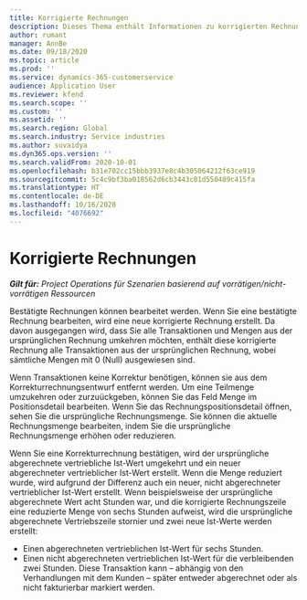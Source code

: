 ```yaml
---
title: Korrigierte Rechnungen
description: Dieses Thema enthält Informationen zu korrigierten Rechnungen.
author: rumant
manager: AnnBe
ms.date: 09/18/2020
ms.topic: article
ms.prod: ''
ms.service: dynamics-365-customerservice
audience: Application User
ms.reviewer: kfend
ms.search.scope: ''
ms.custom: ''
ms.assetid: ''
ms.search.region: Global
ms.search.industry: Service industries
ms.author: suvaidya
ms.dyn365.ops.version: ''
ms.search.validFrom: 2020-10-01
ms.openlocfilehash: b31e702cc15bbb3937e8c4b305064212f63ce919
ms.sourcegitcommit: 5c4c9bf3ba018562d6cb3443c01d550489c415fa
ms.translationtype: HT
ms.contentlocale: de-DE
ms.lasthandoff: 10/16/2020
ms.locfileid: "4076692"
---
```

# <a name="corrected-invoices"></a>Korrigierte Rechnungen

_**Gilt für:** Project Operations für Szenarien basierend auf vorrätigen/nicht-vorrätigen Ressourcen_

Bestätigte Rechnungen können bearbeitet werden. Wenn Sie eine bestätigte Rechnung bearbeiten, wird eine neue korrigierte Rechnung erstellt. Da davon ausgegangen wird, dass Sie alle Transaktionen und Mengen aus der ursprünglichen Rechnung umkehren möchten, enthält diese korrigierte Rechnung alle Transaktionen aus der ursprünglichen Rechnung, wobei sämtliche Mengen mit 0 (Null) ausgewiesen sind.

Wenn Transaktionen keine Korrektur benötigen, können sie aus dem Korrekturrechnungsentwurf entfernt werden. Um eine Teilmenge umzukehren oder zurzuückgeben, können Sie das Feld Menge im Positionsdetail bearbeiten. Wenn Sie das Rechnungspositionsdetail öffnen, sehen Sie die ursprüngliche Rechnungsmenge. Sie können die aktuelle Rechnungsmenge bearbeiten, indem Sie die ursprüngliche Rechnungsmenge erhöhen oder reduzieren.

Wenn Sie eine Korrekturrechnung bestätigen, wird der ursprüngliche abgerechnete vertriebliche Ist-Wert umgekehrt und ein neuer abgerechneter vertrieblicher Ist-Wert erstellt. Wenn die Menge reduziert wurde, wird aufgrund der Differenz auch ein neuer, nicht abgerechneter vertrieblicher Ist-Wert erstellt. Wenn beispielsweise der ursprüngliche abgerechnete Wert acht Stunden war, und die korrigierte Rechnungszeile eine reduzierte Menge von sechs Stunden aufweist, wird die ursprüngliche abgerechnete Vertriebszeile stornier und zwei neue Ist-Werte werden erstellt:

- Einen abgerechneten vertrieblichen Ist-Wert für sechs Stunden.
- Einen nicht abgerechneten vertrieblichen Ist-Wert für die verbleibenden zwei Stunden. Diese Transaktion kann – abhängig von den Verhandlungen mit dem Kunden – später entweder abgerechnet oder als nicht fakturierbar markiert werden.
